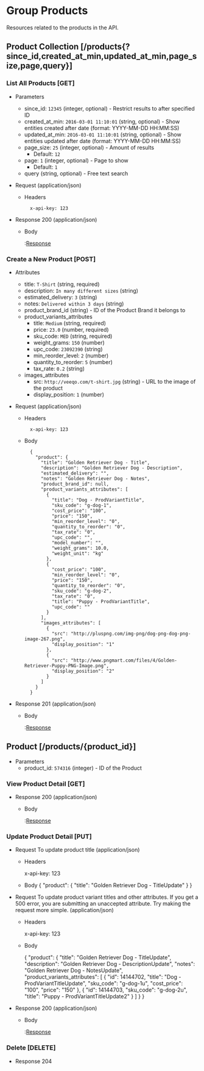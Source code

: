 # Group Products

Resources related to the products in the API.

## Product Collection [/products{?since_id,created_at_min,updated_at_min,page_size,page,query}]

### List All Products [GET]

+ Parameters
    + since_id: `12345` (integer, optional) - Restrict results to after specified ID
    + created_at_min: `2016-03-01 11:10:01` (string, optional) - Show entities created after date (format: YYYY-MM-DD HH:MM:SS)
    + updated_at_min: `2016-03-01 11:10:01` (string, optional) - Show entities updated after date (format: YYYY-MM-DD HH:MM:SS)
    + page_size: `25` (integer, optional) - Amount of results
        + Default: `12`
    + page: `1` (integer, optional) - Page to show
        + Default: `1`
    + query (string, optional) - Free text search

+ Request (application/json)

    + Headers

            x-api-key: 123

+ Response 200 (application/json)
    
    + Body

        :[Response](responses/products/index.json)
        
### Create a New Product [POST]

+ Attributes
    + title: `T-Shirt` (string, required)
    + description: `In many different sizes` (string)
    + estimated_delivery: `3` (string)
    + notes: `Delivered within 3 days` (string)
    + product_brand_id (string) - ID of the Product Brand it belongs to
    + product_variants_attributes
        + title: `Medium` (string, required)
        + price: `23.0` (number, required)
        + sku_code: `MED` (string, required)
        + weight_grams: `150` (number)
        + upc_code: `23092390` (string)
        + min_reorder_level: `2` (number)
        + quantity_to_reorder: `5` (number)
        + tax_rate: `0.2` (string)
    + images_attributes
        + src: `http://veeqo.com/t-shirt.jpg` (string) - URL to the image of the product
        + display_position: `1` (number)

+ Request (application/json)

    + Headers

            x-api-key: 123

    + Body

            {
              "product": {
                "title": "Golden Retriever Dog - Title",
                "description": "Golden Retriever Dog - Description",
                "estimated_delivery": "",
                "notes": "Golden Retriever Dog - Notes",
                "product_brand_id": null,
                "product_variants_attributes": [
                  {
                    "title": "Dog - ProdVariantTitle",
                    "sku_code": "g-dog-1",
                    "cost_price": "100",
                    "price": "150",
                    "min_reorder_level": "0",
                    "quantity_to_reorder": "0",
                    "tax_rate": "0",
                    "upc_code": "",
                    "model_number": "",
                    "weight_grams": 10.0,
                    "weight_unit": "kg"
                  },
                  {
                    "cost_price": "100",
                    "min_reorder_level": "0",
                    "price": "150",
                    "quantity_to_reorder": "0",
                    "sku_code": "g-dog-2",
                    "tax_rate": "0",
                    "title": "Puppy - ProdVariantTitle",
                    "upc_code": ""
                  }
                ],
                "images_attributes": [
                  {
                    "src": "http://pluspng.com/img-png/dog-png-dog-png-image-267.png",
                    "display_position": "1"
                  },
                  {
                    "src": "http://www.pngmart.com/files/4/Golden-Retriever-Puppy-PNG-Image.png",
                    "display_position": "2"
                  }
                ]
              }
            }

+ Response 201 (application/json)

    + Body
    
        :[Response](responses/products/show.json)

## Product [/products/{product_id}]

+ Parameters
    + product_id: `574316` (integer) - ID of the Product

### View Product Detail [GET]

+ Response 200 (application/json)

    + Body
    
        :[Response](responses/products/show.json)

### Update Product Detail [PUT]

+ Request To update product title (application/json)

    + Headers

        x-api-key: 123

    + Body
         {
           "product": {
             "title": "Golden Retriever Dog - TitleUpdate"
           }
         }
    
    
+ Request To update product variant titles and other attributes. If you get a 500 error, you are submitting an unaccepted attribute. Try making the request more simple. (application/json)

    + Headers

        x-api-key: 123

    + Body
    
        {
          "product": {
            "title": "Golden Retriever Dog - TitleUpdate",
            "description": "Golden Retriever Dog - DescriptionUpdate",
            "notes": "Golden Retriever Dog - NotesUpdate",
            "product_variants_attributes": [
              {
                "id": 14144702,
                "title": "Dog - ProdVariantTitleUpdate",
                "sku_code": "g-dog-1u",
                "cost_price": "100",
                "price": "150"
              },
              {
                "id": 14144703,
                "sku_code": "g-dog-2u",
                "title": "Puppy - ProdVariantTitleUpdate2"
              }
            ]
          }
        }

+ Response 200 (application/json)
    
    + Body
    
        :[Response](responses/products/update.json)

### Delete [DELETE]

+ Response 204
